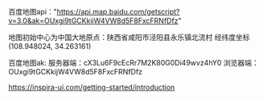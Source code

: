 <!-- map.vue -->
百度地图api："https://api.map.baidu.com/getscript?v=3.0&ak=OUxgi9tGCKkijW4VW8d5F8FxcFRNfDfz"

地图初始中心为中国大地原点：陕西省咸阳市泾阳县永乐镇北流村
经纬度坐标(108.948024, 34.263161)

百度地图ak:
服务器端：cX3Lu6F9cEcRr7M2K80G0Di49wvz4hY0
浏览器端：OUxgi9tGCKkijW4VW8d5F8FxcFRNfDfz

<!-- 使用组件库Element-plus -->

<!-- 使用组件库Inspira UI -->
https://inspira-ui.com/getting-started/introduction

